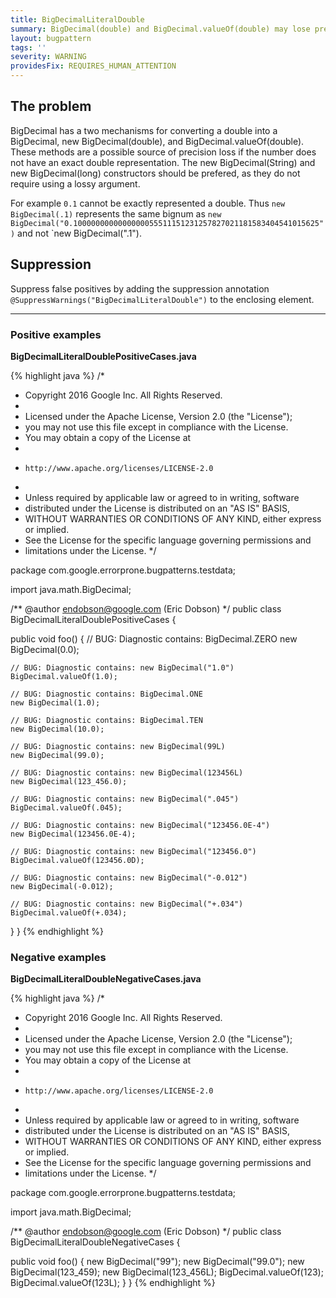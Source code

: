 ```yaml
---
title: BigDecimalLiteralDouble
summary: BigDecimal(double) and BigDecimal.valueOf(double) may lose precision, prefer BigDecimal(String) or BigDecimal(long)
layout: bugpattern
tags: ''
severity: WARNING
providesFix: REQUIRES_HUMAN_ATTENTION
---
```


<!--
*** AUTO-GENERATED, DO NOT MODIFY ***
To make changes, edit the @BugPattern annotation or the explanation in docs/bugpattern.
-->

## The problem
BigDecimal has a two mechanisms for converting a double into a BigDecimal, new
BigDecimal(double), and BigDecimal.valueOf(double). These methods are a possible
source of precision loss if the number does not have an exact double
representation. The new BigDecimal(String) and new BigDecimal(long) constructors
should be prefered, as they do not require using a lossy argument.

For example `0.1` cannot be exactly represented a double. Thus
`new BigDecimal(.1)` represents the same bignum as
`new BigDecimal("0.1000000000000000055511151231257827021181583404541015625")`
and not `new BigDecimal(".1").

## Suppression
Suppress false positives by adding the suppression annotation `@SuppressWarnings("BigDecimalLiteralDouble")` to the enclosing element.

----------

### Positive examples
__BigDecimalLiteralDoublePositiveCases.java__

{% highlight java %}
/*
 * Copyright 2016 Google Inc. All Rights Reserved.
 *
 * Licensed under the Apache License, Version 2.0 (the "License");
 * you may not use this file except in compliance with the License.
 * You may obtain a copy of the License at
 *
 *     http://www.apache.org/licenses/LICENSE-2.0
 *
 * Unless required by applicable law or agreed to in writing, software
 * distributed under the License is distributed on an "AS IS" BASIS,
 * WITHOUT WARRANTIES OR CONDITIONS OF ANY KIND, either express or implied.
 * See the License for the specific language governing permissions and
 * limitations under the License.
 */

package com.google.errorprone.bugpatterns.testdata;

import java.math.BigDecimal;

/** @author endobson@google.com (Eric Dobson) */
public class BigDecimalLiteralDoublePositiveCases {

  public void foo() {
    // BUG: Diagnostic contains: BigDecimal.ZERO
    new BigDecimal(0.0);

    // BUG: Diagnostic contains: new BigDecimal("1.0")
    BigDecimal.valueOf(1.0);

    // BUG: Diagnostic contains: BigDecimal.ONE
    new BigDecimal(1.0);

    // BUG: Diagnostic contains: BigDecimal.TEN
    new BigDecimal(10.0);

    // BUG: Diagnostic contains: new BigDecimal(99L)
    new BigDecimal(99.0);

    // BUG: Diagnostic contains: new BigDecimal(123456L)
    new BigDecimal(123_456.0);

    // BUG: Diagnostic contains: new BigDecimal(".045")
    BigDecimal.valueOf(.045);

    // BUG: Diagnostic contains: new BigDecimal("123456.0E-4")
    new BigDecimal(123456.0E-4);

    // BUG: Diagnostic contains: new BigDecimal("123456.0")
    BigDecimal.valueOf(123456.0D);

    // BUG: Diagnostic contains: new BigDecimal("-0.012")
    new BigDecimal(-0.012);

    // BUG: Diagnostic contains: new BigDecimal("+.034")
    BigDecimal.valueOf(+.034);
  }
}
{% endhighlight %}

### Negative examples
__BigDecimalLiteralDoubleNegativeCases.java__

{% highlight java %}
/*
 * Copyright 2016 Google Inc. All Rights Reserved.
 *
 * Licensed under the Apache License, Version 2.0 (the "License");
 * you may not use this file except in compliance with the License.
 * You may obtain a copy of the License at
 *
 *     http://www.apache.org/licenses/LICENSE-2.0
 *
 * Unless required by applicable law or agreed to in writing, software
 * distributed under the License is distributed on an "AS IS" BASIS,
 * WITHOUT WARRANTIES OR CONDITIONS OF ANY KIND, either express or implied.
 * See the License for the specific language governing permissions and
 * limitations under the License.
 */

package com.google.errorprone.bugpatterns.testdata;

import java.math.BigDecimal;

/** @author endobson@google.com (Eric Dobson) */
public class BigDecimalLiteralDoubleNegativeCases {

  public void foo() {
    new BigDecimal("99");
    new BigDecimal("99.0");
    new BigDecimal(123_459);
    new BigDecimal(123_456L);
    BigDecimal.valueOf(123);
    BigDecimal.valueOf(123L);
  }
}
{% endhighlight %}

